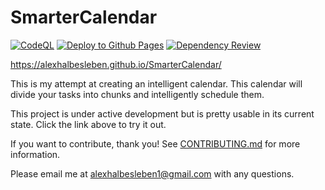 # SmarterCalendar

[![CodeQL](https://github.com/AlexHalbesleben/SmarterCalendar/actions/workflows/codeql-analysis.yml/badge.svg)](https://github.com/AlexHalbesleben/SmarterCalendar/actions/workflows/codeql-analysis.yml)
[![Deploy to Github Pages](https://github.com/AlexHalbesleben/SmarterCalendar/actions/workflows/main.yml/badge.svg)](https://github.com/AlexHalbesleben/SmarterCalendar/actions/workflows/main.yml)
[![Dependency Review](https://github.com/AlexHalbesleben/SmarterCalendar/actions/workflows/dependency-review.yml/badge.svg)](https://github.com/AlexHalbesleben/SmarterCalendar/actions/workflows/dependency-review.yml)

https://alexhalbesleben.github.io/SmarterCalendar/

This is my attempt at creating an intelligent calendar. This calendar will divide your tasks into chunks and intelligently schedule them.

This project is under active development but is pretty usable in its current state. Click the link above to try it out.

If you want to contribute, thank you! See [CONTRIBUTING.md](CONTRIBUTING.md) for more information.

Please email me at [alexhalbesleben1@gmail.com](mailto:alexhalbesleben1@gmail.com) with any questions. 
